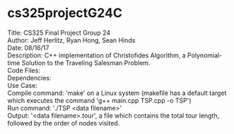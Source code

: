 # cs325projectG24C

Title: CS325 Final Project Group 24  
Author: Jeff Herlitz, Ryan Hong, Sean Hinds  
Date: 08/16/17  
Description: C++ implementation of Christofides Algorithm, a Polynomial-time Solution to the Traveling Salesman Problem.  
Code Files:  
Dependencies:  
Use Case:  
Compile command: 'make' on a Linux system (makefile has a default target which executes the command 'g++ main.cpp TSP.cpp -o TSP')  
Run command: './TSP \<data filename>'  
Output: '\<data filename>.tour', a file which contains the total tour length, followed by the order of nodes visited.  
